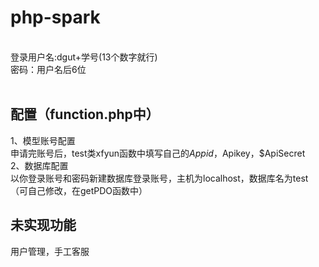 # php-spark
<br/>
登录用户名:dgut+学号(13个数字就行)
<br/>
密码：用户名后6位

<br/>
<br/>

## 配置（function.php中）

1、模型账号配置<br/>
申请完账号后，test类xfyun函数中填写自己的$Appid，$Apikey，$ApiSecret<br/>
2、数据库配置<br/>
以你登录账号和密码新建数据库登录账号，主机为localhost，数据库名为test（可自己修改，在getPDO函数中）<br/>

## 未实现功能
用户管理，手工客服
